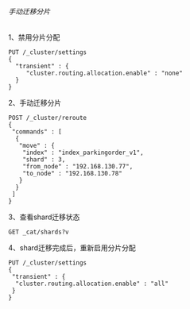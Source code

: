 ###### 手动迁移分片

1、禁用分片分配

````shell
PUT /_cluster/settings
{
  "transient" : {
     "cluster.routing.allocation.enable" : "none"
  }
}
````

2、手动迁移分片

````shell
POST /_cluster/reroute
{
 "commands" : [
  {
   "move" : {
    "index" : "index_parkingorder_v1", 
    "shard" : 3,
    "from_node" : "192.168.130.77", 
    "to_node" : "192.168.130.78"
   }
  }
 ]
}
````

3、查看shard迁移状态

````shell
GET _cat/shards?v
````

4、shard迁移完成后，重新启用分片分配

````shell
PUT /_cluster/settings
{
 "transient" : {
  "cluster.routing.allocation.enable" : "all"
 }
}
````

